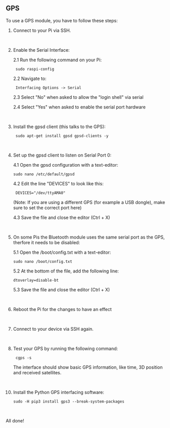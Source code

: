 ## GPS

To use a GPS module, you have to follow these steps:

1. Connect to your Pi via SSH.

</br>

2. Enable the Serial Interface:

    2.1 Run the following command on your Pi:
   
	    sudo raspi-config
  
    2.2 Navigate to:
   
	    Interfacing Options -> Serial

    2.3 Select "No" when asked to allow the "login shell" via serial

    2.4 Select "Yes" when asked to enable the serial port hardware

</br>

3. Install the gpsd client (this talks to the GPS):

        sudo apt-get install gpsd gpsd-clients -y

</br>

4. Set up the gpsd client to listen on Serial Port 0:

   4.1 Open the gpsd configuration with a text-editor:

       sudo nano /etc/default/gpsd

   4.2 Edit the line "DEVICES" to look like this:

        DEVICES="/dev/ttyAMA0"

    (Note: If you are using a different GPS (for example a USB dongle), make sure to set the correct port here)

   4.3 Save the file and close the editor (Ctrl + X)

</br>

5. On some Pis the Bluetooth module uses the same serial port as the GPS, therfore it needs to be disabled:

    5.1 Open the /boot/config.txt with a text-editor:

       sudo nano /boot/config.txt

   5.2 At the bottom of the file, add the following line:

       dtoverlay=disable-bt

   5.3 Save the file and close the editor (Ctrl + X)

</br>

6. Reboot the Pi for the changes to have an effect

</br>

7. Connect to your device via SSH again.

</br>

8. Test your GPS by running the following command:

        cgps -s

   The interface should show basic GPS information, like time, 3D position and received satellites. 

</br>

10. Install the Python GPS interfacing software:
   
		sudo -H pip3 install gps3 --break-system-packages

</br>

All done!
